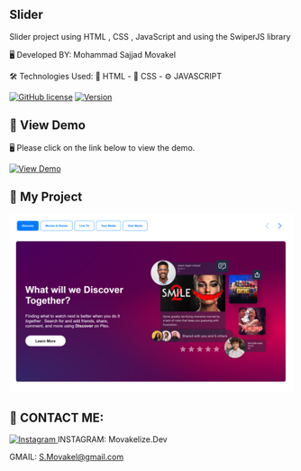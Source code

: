 ## Slider
Slider project using HTML , CSS , JavaScript and using the SwiperJS library

🖥️ Developed BY: Mohammad Sajjad Movakel

🛠️ Technologies Used: 📄 HTML - 🎨 CSS - ⚙️ JAVASCRIPT


[![GitHub license](https://img.shields.io/badge/License-MIT-blue.svg)](https://opensource.org/licenses/MIT)
[![Version](https://img.shields.io/badge/Version-1.0.0-brightgreen)]()

## 👀 View Demo
🖥️ Please click on the link below to view the demo.


[![View Demo](https://img.shields.io/badge/View-Demo-yellow?style=for-the-badge&logo=javascript)](https://s-movakel.github.io/Slider/)


## 🚀 My Project

<p align="center">
  <img src="https://github.com/s-movakel/Slider/raw/main/preview.png" alt="My Project" width="1200" />
</p>

## 📧 CONTACT ME:
<a href="https://instagram.com/your-username" target="_blank">
  <img src="https://img.icons8.com/color/48/000000/instagram-new.png" alt="Instagram" width="30" height="30">
</a> INSTAGRAM: Movakelize.Dev

GMAIL: S.Movakel@gmail.com

